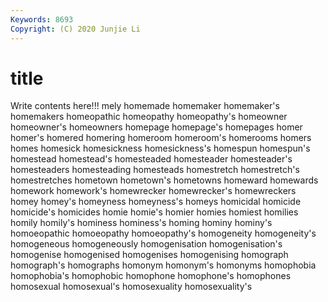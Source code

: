 ```yaml
---
Keywords: 8693
Copyright: (C) 2020 Junjie Li
---
```


# title

Write contents here!!!
mely 
homemade 
homemaker 
homemaker's 
homemakers 
homeopathic 
homeopathy 
homeopathy's 
homeowner
homeowner's 
homeowners 
homepage 
homepage's 
homepages 
homer 
homer's 
homered 
homering 
homeroom
homeroom's 
homerooms 
homers 
homes 
homesick 
homesickness 
homesickness's 
homespun 
homespun's 
homestead
homestead's 
homesteaded 
homesteader 
homesteader's 
homesteaders 
homesteading 
homesteads 
homestretch 
homestretch's 
homestretches
hometown 
hometown's 
hometowns 
homeward 
homewards 
homework 
homework's 
homewrecker 
homewrecker's 
homewreckers
homey 
homey's 
homeyness 
homeyness's 
homeys 
homicidal 
homicide 
homicide's 
homicides 
homie
homie's 
homier 
homies 
homiest 
homilies 
homily 
homily's 
hominess 
hominess's 
homing
hominy 
hominy's 
homoeopathic 
homoeopathy 
homoeopathy's 
homogeneity 
homogeneity's 
homogeneous 
homogeneously 
homogenisation
homogenisation's 
homogenise 
homogenised 
homogenises 
homogenising 
homograph 
homograph's 
homographs 
homonym 
homonym's
homonyms 
homophobia 
homophobia's 
homophobic 
homophone 
homophone's 
homophones 
homosexual 
homosexual's 
homosexuality
homosexuality's 
